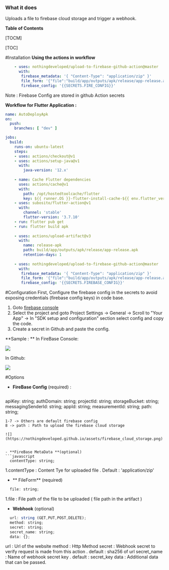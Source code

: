 ### What it does
 Uploads a file to firebase cloud storage and trigger a webhook.

**Table of Contents**

[TOCM]

[TOC]

#Installation
**Using the actions in workflow**
```yaml
    - uses: nothingdeveloped/upload-to-firebase-github-action@master 
      with:
       firebase_metadata: '{ "Content-Type": "application/zip" }'
       file_form: '{"file":"build/app/outputs/apk/release/app-release.apk"}'
       firebase_config: '{{SECRETS.FIRE_CONFIG}}'
```
Note : Firebase Config are stored in github Action secrets

**Workflow for Flutter Application :**

```yaml
name: AutoDeployApk
on:
  push:
    branches: [ "dev" ]

jobs:
  build:
    runs-on: ubuntu-latest
    steps:
    - uses: actions/checkout@v1
    - uses: actions/setup-java@v1
      with:
        java-version: '12.x'
    
    - name: Cache Flutter dependencies
      uses: actions/cache@v1
      with:
        path: /opt/hostedtoolcache/flutter
        key: ${{ runner.OS }}-flutter-install-cache-${{ env.flutter_version }}
    - uses: subosito/flutter-action@v1
      with:
        channel: 'stable' 
        flutter-version: '3.7.10' 
    - run: flutter pub get
    - run: flutter build apk
	
    - uses: actions/upload-artifact@v3
      with:
        name: release-apk
        path: build/app/outputs/apk/release/app-release.apk
        retention-days: 1
		
    - uses: nothingdeveloped/upload-to-firebase-github-action@master 
      with:
       firebase_metadata: '{ "Content-Type": "application/zip" }'
       file_form: '{"file":"build/app/outputs/apk/release/app-release.apk"}'
       firebase_config: '{{SECRETS.FIREBASE_CONFIG}}'
```

#Configuration
First, Configure the firebase config in the secrets to avoid exposing credentials (firebase config keys) in code base.
1. Goto [firebase console](https://console.firebase.google.com/ "firebase console")
2. Select the project and goto Project Settings -> General -> Scroll to "Your App" -> In "SDK setup and configuration" section select config and copy the code.
3. Create a secret in Github and paste the config.

**Sample : **
In FireBase Console: 

![](https://nothingdeveloped.github.io/assets/firebase_config.png)

In Github: 

![](https://nothingdeveloped.github.io/assets/github_action_secret.png)


#Options
- **FireBase Config** (required) : 
     ```javascript
apiKey: string;
authDomain: string;
projectId: string;
storageBucket: string;
messagingSenderId: string;
appId: string;
measurementId: string;
path: string;
```
1-7 -> Others are default firebase config 
8 -> path : Path to upload the firebase cloud storage

![](https://nothingdeveloped.github.io/assets/firebase_cloud_storage.png)


- **FireBase MetaData **(optional)
```javascript
  contentType: string;
```
1.contentType : Content Tye for uploaded file . Default : 'application/zip'

- ** FileForm** (required)
```javascript
  file: string;
```
1.file : File path of the file to be uploaded ( file path in the artifact )

- **Webhook** (optional)
```javascript
  url: string (GET,PUT,POST,DELETE);
  method: string;
  secret: string;
  secret_name: string;
  data: {};
```
url : Url of the website
method : Http Method
secret : Webhook secret to verify request is made from this action . default : sha256 of url
secret_name : Name of webhook secret key . default : secret_key
data : Additional data that can be passed.




